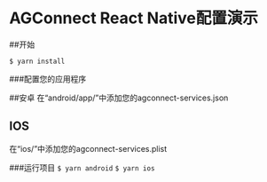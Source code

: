 # AGConnect React Native配置演示

##开始

`$ yarn install`

###配置您的应用程序

##安卓
在“android/app/”中添加您的agconnect-services.json

## IOS
在“ios/”中添加您的agconnect-services.plist

###运行项目
`$ yarn android`
`$ yarn ios`